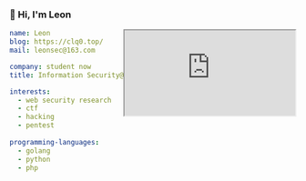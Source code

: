 ### 👋 Hi, I'm Leon

<iframe align="right" src="https://github-readme-stats.vercel.app/api?username=Le0nsec&count_private=true&theme=buefy" /></iframe>

``` yaml
name: Leon
blog: https://clq0.top/
mail: leonsec@163.com

company: student now
title: Information Security@NJUPT

interests:
  - web security research
  - ctf
  - hacking
  - pentest
  
programming-languages:
  - golang
  - python
  - php
```

<!--
![Leonsec's GitHub stats](https://github-readme-stats.vercel.app/api?username=Le0nsec&count_private=true&theme=buefy)
-->


<!--
![Top Langs](https://github-readme-stats.vercel.app/api/top-langs/?username=Le0nsec&layout=compact&theme=buefy)
-->

<!--
**Le0nsec/Le0nsec** is a ✨ _special_ ✨ repository because its `README.md` (this file) appears on your GitHub profile.

Here are some ideas to get you started:

- 🔭 I’m currently working on ...
- 🌱 I’m currently learning ...
- 👯 I’m looking to collaborate on ...
- 🤔 I’m looking for help with ...
- 💬 Ask me about ...
- 📫 How to reach me: ...
- 😄 Pronouns: ...
- ⚡ Fun fact: ...
-->
